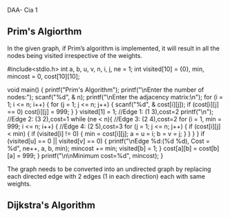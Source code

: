 DAA- Cia 1

## Prim's Algiorthm
In the given graph, if Prim’s algorithm is implemented, it will result in all the nodes being visited irrespective of the weights.


#include<stdio.h>
int a, b, u, v, n, i, j, ne = 1;
int visited[10] = {0}, min, mincost = 0, cost[10][10];

void main() {
  printf("Prim's Algorithm");
  printf("\nEnter the number of nodes:");
  scanf("%d", & n);
  printf("\nEnter the adjacency matrix:\n");
  for (i = 1; i <= n; i++) {
    for (j = 1; j <= n; j++) {
      scanf("%d", & cost[i][j]);
      if (cost[i][j] == 0)
        cost[i][j] = 999;
    }
  }
  visited[1] = 1;                                     //Edge 1: (1 3),cost=2
  printf("\n");                                       //Edge 2: (3 2),cost=1
  while (ne < n){                                     //Edge 3: (2 4),cost=2
    for (i = 1, min = 999; i <= n; i++) {             //Edge 4: (2 5),cost=3
      for (j = 1; j <= n; j++) {
        if (cost[i][j] < min) {
          if (visited[i] != 0) {
            min = cost[i][j];
            a = u = i;
            b = v = j;
          }
        }
      }
    }
    if (visited[u] == 0 || visited[v] == 0) {
      printf("\nEdge %d:(%d %d), Cost = %d", ne++, a, b, min);
      mincost += min;
      visited[b] = 1;
    }
    cost[a][b] = cost[b][a] = 999;
  }
  printf("\n\nMinimum cost=%d", mincost);
}


The graph needs to be converted into an undirected graph by replacing each directed edge with 2 edges (1 in each direction) each with same weights.


## Dijkstra's Algorithm


